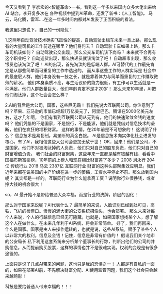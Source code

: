 今天又看到了 李彦宏的<智能革命>一书，看到这一年多以来国内众多大佬出来给AI 站台，李开复多次在 各种视频中提到AI革命，还发了新书：《人工智能》。
马云，马化腾，雷军....在这一年多时间内都对AI发表了正面积极的看法。

我这里只想说下，自己的一份隐忧：

1.这两年自动驾驶技术确实飞跃性的提高，自动驾驶出租车未来一旦上路，那么现有的大量司机的工作前途在哪里？他们将何去？
自动驾驶卡车如果上路，那么卡车司机该如何？
自动驾驶公交出现，那么公交车司机该下岗吗？ 未来就不会再有这个职业吧？
自动送货出现，那么快递员就该淘汰了吧！
自动超市出现，那么收银员也该淘汰了吧！
AI的出现，首先淘汰的是低端人群。AI可替代的工作最先肯定是从那些简单而可重复的工作中选出的。
而从事这些工作的人群实际是 社会中的最底层人群，他们本身没有一技之长，就是靠着体力与简单而重复的工作赚取微薄的薪水。
他们本身素质不高，与生活议价的能力很低，有工作可以生活就是一种满足。他们人群数量巨大，他们年龄肯定不是才20岁！
那么未来10年里，AI把他们淘汰掉，这个社会会怎么样？

2.AI的背后是大公司，国家，这些巨无霸！
我们先说大互联网公司，你注意到了吗？苹果、亚马逊的市值已经超1万亿美元了，阿里巴巴，腾讯在5000亿美元左右，这才几年啊。
你们有看到互联网公司从无到有，他们的快速聚敛金钱的速度吗？ 他们凭借的不是国家，不是银行，不是能源，他们就是凭借对信息技术的垄断，他们在疯狂的堆积财富。
这样的事情，在20年前是不可想象的！ 这说明了什么？
信息技术是易复制，易垄断的真金白银。
AI是信息技术向实体化社会进发的核心，有了AI，我相信这些大公司会更加无敌于世！
OK，回来！他们是公司，不是国家。他们不对被淘汰掉的人负责，他们只对自己的股东负责，他们只对自己的财富增值负责。
我们社会的财富聚集，这些年来一直都是越有钱越有钱，看看中国福布斯富豪榜，10年前的上榜人和现在相比财富差了多少？
2008 刘永行 204亿 传统行业
2018 马云 2387亿 互联网行业
财富的这种头部聚集效应明显。我们近年来都在说美国的中产阶级在进一步的萎缩，工资水平停止不前。那么放到国内呢？
其实都是一样的。互联网行业为什么能拿高工资？说明你行业很挣钱，或者挣大钱的机会很大！

so，AI 最开始不是带给普通大众幸福，而是行业的洗牌，阶层的固化！

那么对于国家来说呢？AI代表什么？
最简单的来说，人脸识别已经到处可见，高铁，飞机的检票口。慢慢的满大街的公安系统摄像头，也会部署。
那么未来对每个人来说，个人的行踪信息已经无可隐藏。也就是，如果国家想找某个人，想了解这个人在做什么，在未来几年利于AI系统，将会非常简单。
好了，我们再回来，什么是国家。国家是由人来操作运转的，也就是说，这些AI系统，赋予了某些个人以非常大的权利。信息及金钱！记住，信息是非常有价值的！
假设我们某个地市的公安局长 私下利用这套系统来分析某个董事长的行踪，判断出他们的公司的并购信息，从而提前购买股票，这样的事情也并不是很难实现。权利的变现是有很多途径的。

上面只是说了几点AI带来的问题，这也只是我的恐惧之一！
人都是有自私的一面的，如果在部署AI前，不先解决财富分配、AI使用监管问题，我们这个社会只会越来越畸形！

科技是要给普通人带来幸福的！！！






